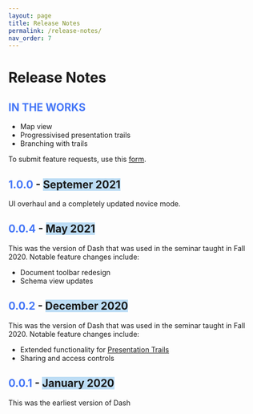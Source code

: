 ```yaml
---
layout: page
title: Release Notes
permalink: /release-notes/
nav_order: 7
---
```

# Release Notes
## <span style="color:#4476f7">**IN THE WORKS**</span>
- Map view
- Progressivised presentation trails
- Branching with trails

To submit feature requests, use this [form](https://forms.gle/yjPYSGzqb2CmqPo47).
## <span style="color:#4476f7">**1.0.0**</span> - <span style="background:#bdddf5">Septemer 2021</span>
UI overhaul and a completely updated novice mode. 

## <span style="color:#4476f7">**0.0.4**</span> - <span style="background:#bdddf5">May 2021</span>
This was the version of Dash that was used in the seminar taught in Fall 2020. Notable feature changes include:
- Document toolbar redesign
- Schema view updates

## <span style="color:#4476f7">**0.0.2**</span> - <span style="background:#bdddf5">December 2020</span>
This was the version of Dash that was used in the seminar taught in Fall 2020. Notable feature changes include:
- Extended functionality for [Presentation Trails](../features/presTrails)
- Sharing and access controls

## <span style="color:#4476f7">**0.0.1**</span> - <span style="background:#bdddf5">January 2020</span>
This was the earliest version of Dash